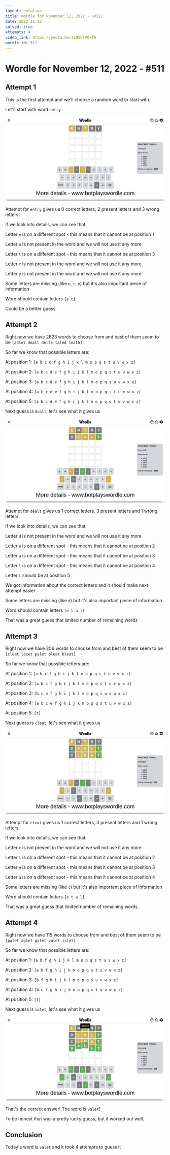 ```yaml
---
layout: solution
title: Wordle for November 12, 2022 - \#511
date: 2022-11-12
solved: true
attempts: 4
video_link: https://youtu.be/Ji0SUlVOxTA
wordle_id: 511
---
```


# Wordle for November 12, 2022 - \#511

## Attempt 1

This is the first attempt and we'll choose a random word to start with.

Let's start with word `entry`

![Attempt 1](2022-11-12/attempt-1.png)

Attempt for `entry` gives us 0 correct letters, 2 present letters and 3 wrong letters.

If we look into details, we can see that:

Letter `e` is on a different spot - this means that it cannot be at position 1

Letter `n` is not present in the word and we will not use it any more

Letter `t` is on a different spot - this means that it cannot be at position 3

Letter `r` is not present in the word and we will not use it any more

Letter `y` is not present in the word and we will not use it any more

Some letters are missing (like `n`, `r`, `y`) but it's also important piece of information

Word should contain letters `[e t]`

Could be a better guess



## Attempt 2

Right now we have 2823 words to choose from and best of them seem to be `[adlet dealt delta taled leath]`

So far we know that possible letters are:

At position 1: `[a b c d f g h i j k l m o p q s t u v w x z]`

At position 2: `[a b c d e f g h i j k l m o p q s t u v w x z]`

At position 3: `[a b c d e f g h i j k l m o p q s u v w x z]`

At position 4: `[a b c d e f g h i j k l m o p q s t u v w x z]`

At position 5: `[a b c d e f g h i j k l m o p q s t u v w x z]`

Next guess is `dealt`, let's see what it gives us

![Attempt 2](2022-11-12/attempt-2.png)

Attempt for `dealt` gives us 1 correct letters, 3 present letters and 1 wrong letters.

If we look into details, we can see that:

Letter `d` is not present in the word and we will not use it any more

Letter `e` is on a different spot - this means that it cannot be at position 2

Letter `a` is on a different spot - this means that it cannot be at position 3

Letter `l` is on a different spot - this means that it cannot be at position 4

Letter `t` should be at position 5

We got information about the correct letters and it should make next attempt easier

Some letters are missing (like `d`) but it's also important piece of information

Word should contain letters `[e t a l]`

That was a great guess that limited number of remaining words



## Attempt 3

Right now we have 206 words to choose from and best of them seem to be `[cleat lacet palet pleat bleat]`

So far we know that possible letters are:

At position 1: `[a b c f g h i j k l m o p q s t u v w x z]`

At position 2: `[a b c f g h i j k l m o p q s t u v w x z]`

At position 3: `[b c e f g h i j k l m o p q s u v w x z]`

At position 4: `[a b c e f g h i j k m o p q s t u v w x z]`

At position 5: `[t]`

Next guess is `cleat`, let's see what it gives us

![Attempt 3](2022-11-12/attempt-3.png)

Attempt for `cleat` gives us 1 correct letters, 3 present letters and 1 wrong letters.

If we look into details, we can see that:

Letter `c` is not present in the word and we will not use it any more

Letter `l` is on a different spot - this means that it cannot be at position 2

Letter `e` is on a different spot - this means that it cannot be at position 3

Letter `a` is on a different spot - this means that it cannot be at position 4

Some letters are missing (like `c`) but it's also important piece of information

Word should contain letters `[e t a l]`

That was a great guess that limited number of remaining words



## Attempt 4

Right now we have 115 words to choose from and best of them seem to be `[palet aglet galet valet islet]`

So far we know that possible letters are:

At position 1: `[a b f g h i j k l m o p q s t u v w x z]`

At position 2: `[a b f g h i j k m o p q s t u v w x z]`

At position 3: `[b f g h i j k l m o p q s u v w x z]`

At position 4: `[b e f g h i j k m o p q s t u v w x z]`

At position 5: `[t]`

Next guess is `valet`, let's see what it gives us

![Attempt 4](2022-11-12/attempt-4.png)

That's the correct answer! The word is `valet`!

To be honest that was a pretty lucky guess, but it worked out well.

## Conclusion

Today's word is `valet` and it took 4 attempts to guess it

